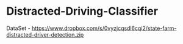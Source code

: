 # Distracted-Driving-Classifier
DataSet - https://www.dropbox.com/s/0vyzjcqsdl6cqi2/state-farm-distracted-driver-detection.zip
